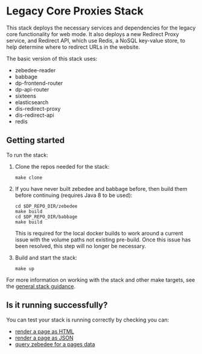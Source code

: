 # Legacy Core Proxies Stack

This stack deploys the necessary services and dependencies for the legacy core functionality for web mode. 
It also deploys a new Redirect Proxy service, and Redirect API, which use Redis, a NoSQL key-value store, to help determine where to redirect URLs in the website.

The basic version of this stack uses:

- zebedee-reader
- babbage
- dp-frontend-router
- dp-api-router
- sixteens
- elasticsearch
- dis-redirect-proxy
- dis-redirect-api
- redis

## Getting started

To run the stack:

1. Clone the repos needed for the stack:

   ```shell
   make clone
   ```

2. If you have never built zebedee and babbage before, then build them before continuing (requires Java 8 to be used):

   ```shell
   cd $DP_REPO_DIR/zebedee
   make build
   cd $DP_REPO_DIR/babbage
   make build
   ```

   This is required for the local docker builds to work around a current issue with the volume paths not existing pre-build. Once this issue has been resolved, this step will no longer be necessary.

3. Build and start the stack:

   ```shell
   make up
   ```

For more information on working with the stack and other make targets, see the [general stack guidance](../README.md#general-guidance-for-each-stack).

## Is it running successfully?

You can test your stack is running correctly by checking you can:

- [render a page as HTML](http://localhost:20000/economy)
- [render a page as JSON](http://localhost:20000/economy/data)
- [query zebedee for a pages data](http://localhost:23200/v1/data?uri=/economy)
